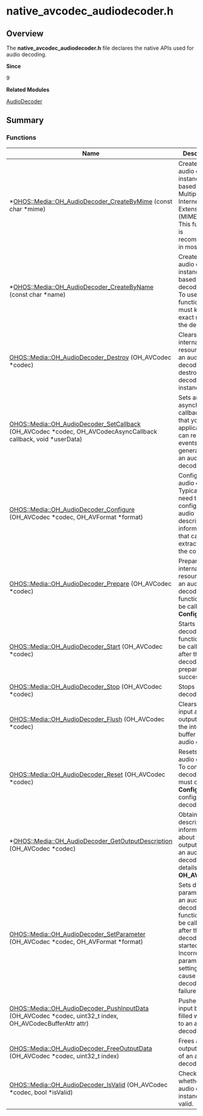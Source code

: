 # native_avcodec_audiodecoder.h

## Overview

The **native_avcodec_audiodecoder.h** file declares the native APIs used for audio decoding.

**Since**

9

**Related Modules**

[AudioDecoder](_audio_decoder.md)

## Summary

### Functions

| Name                                                                                                                                                          | Description                                                                                                |
| -------------------------------------------------------------------------------------------------------------------------------------------------------------- | ---------------------------------------------------------------------------------------------------- |
| \*[OHOS::Media::OH_AudioDecoder_CreateByMime](_audio_decoder.md#oh_audiodecoder_createbymime) (const char \*mime)                                                 | Creates an audio decoder instance based on a Multipurpose Internet Mail Extension (MIME) type. This function is recommended in most cases.                                        |
| \*[OHOS::Media::OH_AudioDecoder_CreateByName](_audio_decoder.md#oh_audiodecoder_createbyname) (const char \*name)                                                 | Creates an audio decoder instance based on a decoder name. To use this function, you must know the exact name of the decoder.                      |
| [OHOS::Media::OH_AudioDecoder_Destroy](_audio_decoder.md#oh_audiodecoder_destroy) (OH_AVCodec \*codec)                                                            | Clears the internal resources of an audio decoder and destroys the decoder instance.                                                                |
| [OHOS::Media::OH_AudioDecoder_SetCallback](_audio_decoder.md#oh_audiodecoder_setcallback) (OH_AVCodec \*codec, OH_AVCodecAsyncCallback callback, void \*userData) | Sets an asynchronous callback so that your application can respond to events generated by an audio decoder.                                      |
| [OHOS::Media::OH_AudioDecoder_Configure](_audio_decoder.md#oh_audiodecoder_configure) (OH_AVCodec \*codec, OH_AVFormat \*format)                                  | Configures an audio decoder. Typically, you need to configure the audio description information that can be extracted from the container.                                          |
| [OHOS::Media::OH_AudioDecoder_Prepare](_audio_decoder.md#oh_audiodecoder_prepare) (OH_AVCodec \*codec)                                                            | Prepares internal resources for an audio decoder. This function must be called after **Configure**.                                       |
| [OHOS::Media::OH_AudioDecoder_Start](_audio_decoder.md#oh_audiodecoder_start) (OH_AVCodec \*codec)                                                                | Starts an audio decoder. This function can be called only after the decoder is prepared successfully.                                                                 |
| [OHOS::Media::OH_AudioDecoder_Stop](_audio_decoder.md#oh_audiodecoder_stop) (OH_AVCodec \*codec)                                                                  | Stops an audio decoder.                                                                                        |
| [OHOS::Media::OH_AudioDecoder_Flush](_audio_decoder.md#oh_audiodecoder_flush) (OH_AVCodec \*codec)                                                                | Clears the input and output data in the internal buffer of an audio decoder.                                                                  |
| [OHOS::Media::OH_AudioDecoder_Reset](_audio_decoder.md#oh_audiodecoder_reset) (OH_AVCodec \*codec)                                                                | Resets an audio decoder. To continue decoding, you must call **Configure** to configure the decoder again.                              |
| \*[OHOS::Media::OH_AudioDecoder_GetOutputDescription](_audio_decoder.md#oh_audiodecoder_getoutputdescription) (OH_AVCodec \*codec)                                | Obtains the description information about the output data of an audio decoder. For details, see **OH_AVFormat**.                                 |
| [OHOS::Media::OH_AudioDecoder_SetParameter](_audio_decoder.md#oh_audiodecoder_setparameter) (OH_AVCodec \*codec, OH_AVFormat \*format)                            | Sets dynamic parameters for an audio decoder. This function can be called only after the decoder is started. Incorrect parameter settings may cause decoding failure.|
| [OHOS::Media::OH_AudioDecoder_PushInputData](_audio_decoder.md#oh_audiodecoder_pushinputdata) (OH_AVCodec \*codec, uint32_t index, OH_AVCodecBufferAttr attr)     | Pushes the input buffer filled with data to an audio decoder.                                                          |
| [OHOS::Media::OH_AudioDecoder_FreeOutputData](_audio_decoder.md#oh_audiodecoder_freeoutputdata) (OH_AVCodec \*codec, uint32_t index)                              | Frees an output buffer of an audio decoder.                                                                  |
| [OHOS::Media::OH_AudioDecoder_IsValid](_audio_decoder.md#oh_audiodecoder_isvalid) (OH_AVCodec \*codec, bool \*isValid)                                            | Checks whether an audio decoder instance is valid.                                                                        |
